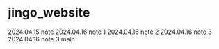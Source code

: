 # jingo_website

2024.04.15 note
2024.04.16 note 1
2024.04.16 note 2
2024.04.16 note 3
2024.04.16 note 3 main

